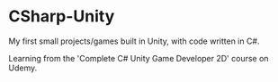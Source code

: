 # CSharp-Unity

My first small projects/games built in Unity, with code written in C#.

Learning from the 'Complete C# Unity Game Developer 2D' course on Udemy.
